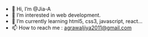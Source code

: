 - 👋 Hi, I’m @Jia-A
- 👀 I’m interested in web development.
- 🌱 I’m currently learning html5, css3, javascript, react...
- 📫 How to reach me : agrawaljiya2011@gmail.com


<!---
Jia-A/Jia-A is a ✨ special ✨ repository because its `README.md` (this file) appears on your GitHub profile.
You can click the Preview link to take a look at your changes.
--->
